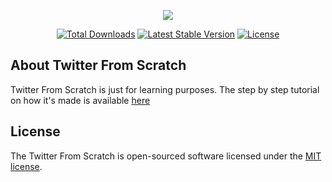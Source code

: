 <p align="center"><img src="https://3.bp.blogspot.com/-AVGMPOBeLY0/WNh6DEUEAsI/AAAAAAAAF-A/NzsDlIMmCkAWDHBfSFJfxfEz2r3kn2l5gCLcB/s1600/twitter-from-scratch.jpg"></p>

<p align="center">
<a href="https://packagist.org/packages/darwinluague/twitter"><img src="https://poser.pugx.org/darwinluague/twitter/d/total.svg" alt="Total Downloads"></a>
<a href="https://packagist.org/packages/darwinluague/twitter"><img src="https://poser.pugx.org/darwinluague/twitter/v/stable.svg" alt="Latest Stable Version"></a>
<a href="https://packagist.org/packages/darwinluague/twitter"><img src="https://poser.pugx.org/darwinluague/twitter/license.svg" alt="License"></a>
</p>

## About Twitter From Scratch

Twitter From Scratch is just for learning purposes. The step by step tutorial on how it's made is available <a href="http://www.laragle.com/search/label/Twitter%20From%20Scratch?&max-results=10">here</a>

## License

The Twitter From Scratch is open-sourced software licensed under the [MIT license](http://opensource.org/licenses/MIT).
